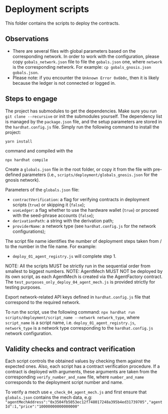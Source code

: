 # Deployment scripts

This folder contains the scripts to deploy the contracts.

## Observations
- There are several files with global parameters based on the corresponding network. In order to work with the configuration, please copy `gobals_network.json` file to file the `gobals.json` one, where `network` is the corresponding network. For example: `cp gobals_gnosis.json gobals.json`.
- Please note: if you encounter the `Unknown Error 0x6b0c`, then it is likely because the ledger is not connected or logged in.

## Steps to engage
The project has submodules to get the dependencies. Make sure you run `git clone --recursive` or init the submodules yourself.
The dependency list is managed by the `package.json` file, and the setup parameters are stored in the `hardhat.config.js` file.
Simply run the following command to install the project:
```
yarn install
```
command and compiled with the
```
npx hardhat compile
```

Create a `globals.json` file in the root folder, or copy it from the file with pre-defined parameters (i.e., `scripts/deployment/globals_gnosis.json` for the gnosis network).

Parameters of the `globals.json` file:
- `contractVerification`: a flag for verifying contracts in deployment scripts (`true`) or skipping it (`false`);
- `useLedger`: a flag whether to use the hardware wallet (`true`) or proceed with the seed-phrase accounts (`false`);
- `derivationPath`: a string with the derivation path;
- `providerName`: a network type (see `hardhat.config.js` for the network configurations);

The script file name identifies the number of deployment steps taken from / to the number in the file name. For example:
- `deploy_01_agent_registry.js` will complete step 1.

NOTE: All the scripts MUST be strictly run in the sequential order from smallest to biggest numbers.
NOTE: AgentMech MUST NOT be deployed by its own script, as each AgentMech is created via the AgentFactory contract.
The `test_purposes_only_deploy_04_agent_mech.js` is provided strictly for testing purposes.

Export network-related API keys defined in `hardhat.config.js` file that correspond to the required network.

To run the script, use the following command:
`npx hardhat run scripts/deployment/script_name --network network_type`,
where `script_name` is a script name, i.e. `deploy_01_agent_registry.js`, `network_type` is a network type corresponding to the `hardhat.config.js` network configuration.

## Validity checks and contract verification
Each script controls the obtained values by checking them against the expected ones. Also, each script has a contract verification procedure.
If a contract is deployed with arguments, these arguments are taken from the corresponding `verify_number_and_name` file, where `number_and_name` corresponds to the deployment script number and name.

To verify a mech use `e_check_04_agent_mech.js` and first ensure that `globals.json` contains the mech data, e.g: `"agentMechAddress":"0x3504fb5053ec12f748017248a395b4ed31739705","agentId":1,"price":"10000000000000000"`
